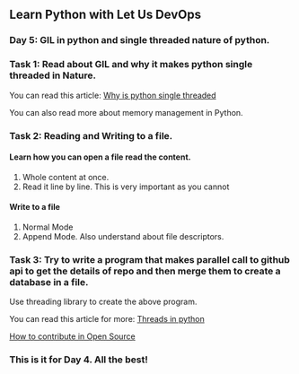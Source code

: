 ## Learn Python with Let Us DevOps

### Day 5: GIL in python and single threaded nature of python. 

### Task 1: Read about GIL and why it makes python single threaded in Nature.
You can read this article: [Why is python single threaded](https://www.learnsteps.com/why-python-is-single-threaded-and-gilglobal-interpreter-lock/)


You can also read more about memory management in Python. 
### Task 2: Reading and Writing to a file. 

#### Learn how you can open a file read the content. 
1. Whole content at once. 
2. Read it line by line. This is very important as you cannot 

#### Write to a file
1. Normal Mode
2. Append Mode. 
Also understand about file descriptors.

### Task 3: Try to write a program that makes parallel call to github api to get the details of repo and then merge them to create a database in a file.  

Use threading library to create the above program. 

You can read this article for more: [Threads in python](https://realpython.com/intro-to-python-threading/) 


[How to contribute in Open Source](https://www.learnsteps.com/how-to-contribute-in-open-source-and-creating-the-right-merge-request/)
### This is it for Day 4. All the best!
 
